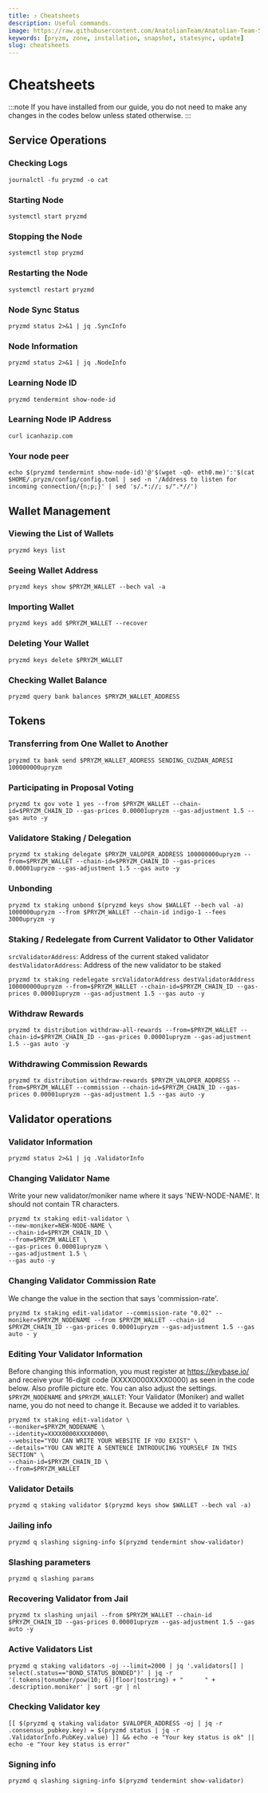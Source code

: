 ```yaml
---
title: ⤴️ Cheatsheets
description: Useful commands.
image: https://raw.githubusercontent.com/AnatolianTeam/Anatolian-Team-Services/main/docs/Testnet/Cosmos-Ecosystem/pryzm-zone/img/Pryzm-Service-Cover.jpg
keywords: [pryzm, zone, installation, snapshot, statesync, update]
slug: cheatsheets
---
```


# Cheatsheets
:::note
If you have installed from our guide, you do not need to make any changes in the codes below unless stated otherwise.
:::

## Service Operations

### Checking Logs
```
journalctl -fu pryzmd -o cat
```

### Starting Node
```
systemctl start pryzmd
```

### Stopping the Node
```
systemctl stop pryzmd
```

### Restarting the Node
```
systemctl restart pryzmd
```

### Node Sync Status
```
pryzmd status 2>&1 | jq .SyncInfo
```

### Node Information
```
pryzmd status 2>&1 | jq .NodeInfo
```

### Learning Node ID
```
pryzmd tendermint show-node-id
```

### Learning Node IP Address
```
curl icanhazip.com
```

### Your node peer
```
echo $(pryzmd tendermint show-node-id)'@'$(wget -qO- eth0.me)':'$(cat $HOME/.pryzm/config/config.toml | sed -n '/Address to listen for incoming connection/{n;p;}' | sed 's/.*://; s/".*//')
```

## Wallet Management

### Viewing the List of Wallets
```
pryzmd keys list
```

### Seeing Wallet Address
```
pryzmd keys show $PRYZM_WALLET --bech val -a
```

### Importing Wallet
```
pryzmd keys add $PRYZM_WALLET --recover
```

### Deleting Your Wallet
```
pryzmd keys delete $PRYZM_WALLET
```

### Checking Wallet Balance
```
pryzmd query bank balances $PRYZM_WALLET_ADDRESS
```

## Tokens

### Transferring from One Wallet to Another
```
pryzmd tx bank send $PRYZM_WALLET_ADDRESS SENDING_CUZDAN_ADRESI 100000000upryzm
```

### Participating in Proposal Voting
```
pryzmd tx gov vote 1 yes --from $PRYZM_WALLET --chain-id=$PRYZM_CHAIN_ID --gas-prices 0.00001upryzm --gas-adjustment 1.5 --gas auto -y
```

### Validatore Staking / Delegation
```
pryzmd tx staking delegate $PRYZM_VALOPER_ADDRESS 100000000upryzm --from=$PRYZM_WALLET --chain-id=$PRYZM_CHAIN_ID --gas-prices 0.00001upryzm --gas-adjustment 1.5 --gas auto -y
```
### Unbonding
```
pryzmd tx staking unbond $(pryzmd keys show $WALLET --bech val -a) 1000000upryzm --from $PRYZM_WALLET --chain-id indigo-1 --fees 3000upryzm -y
```

### Staking / Redelegate from Current Validator to Other Validator
`srcValidatorAddress`: Address of the current staked validator
`destValidatorAddress`: Address of the new validator to be staked
```
pryzmd tx staking redelegate srcValidatorAddress destValidatorAddress 100000000upryzm --from=$PRYZM_WALLET --chain-id=$PRYZM_CHAIN_ID --gas-prices 0.00001upryzm --gas-adjustment 1.5 --gas auto -y
```

### Withdraw Rewards
```
pryzmd tx distribution withdraw-all-rewards --from=$PRYZM_WALLET --chain-id=$PRYZM_CHAIN_ID --gas-prices 0.00001upryzm --gas-adjustment 1.5 --gas auto -y
```

### Withdrawing Commission Rewards

```
pryzmd tx distribution withdraw-rewards $PRYZM_VALOPER_ADDRESS --from=$PRYZM_WALLET --commission --chain-id=$PRYZM_CHAIN_ID --gas-prices 0.00001upryzm --gas-adjustment 1.5 --gas auto -y
```

## Validator operations

### Validator Information
```
pryzmd status 2>&1 | jq .ValidatorInfo
```

### Changing Validator Name
Write your new validator/moniker name where it says 'NEW-NODE-NAME'. It should not contain TR characters.
```
pryzmd tx staking edit-validator \
--new-moniker=NEW-NODE-NAME \
--chain-id=$PRYZM_CHAIN_ID \
--from=$PRYZM_WALLET \
--gas-prices 0.00001upryzm \
--gas-adjustment 1.5 \
--gas auto -y
```

### Changing Validator Commission Rate
We change the value in the section that says 'commission-rate'.
```
pryzmd tx staking edit-validator --commission-rate "0.02" --moniker=$PRYZM_NODENAME --from $PRYZM_WALLET --chain-id $PRYZM_CHAIN_ID --gas-prices 0.00001upryzm --gas-adjustment 1.5 --gas auto - y
```

### Editing Your Validator Information
Before changing this information, you must register at https://keybase.io/ and receive your 16-digit code (XXXX0000XXXX0000) as seen in the code below. Also profile picture etc. You can also adjust the settings.
`$PRYZM_NODENAME` and `$PRYZM_WALLET`: Your Validator (Moniker) and wallet name, you do not need to change it. Because we added it to variables.
```
pryzmd tx staking edit-validator \
--moniker=$PRYZM_NODENAME \
--identity=XXXX0000XXXX0000\
--website="YOU CAN WRITE YOUR WEBSITE IF YOU EXIST" \
--details="YOU CAN WRITE A SENTENCE INTRODUCING YOURSELF IN THIS SECTION" \
--chain-id=$PRYZM_CHAIN_ID \
--from=$PRYZM_WALLET
```

### Validator Details
```
pryzmd q staking validator $(pryzmd keys show $WALLET --bech val -a)
```

### Jailing info
```
pryzmd q slashing signing-info $(pryzmd tendermint show-validator)
```

### Slashing parameters
```
pryzmd q slashing params
```

### Recovering Validator from Jail
```
pryzmd tx slashing unjail --from $PRYZM_WALLET --chain-id $PRYZM_CHAIN_ID --gas-prices 0.00001upryzm --gas-adjustment 1.5 --gas auto -y
```

### Active Validators List
```
pryzmd q staking validators -oj --limit=2000 | jq '.validators[] | select(.status=="BOND_STATUS_BONDED")' | jq -r '(.tokens|tonumber/pow(10; 6)|floor|tostring) + " 	 " + .description.moniker' | sort -gr | nl
```

### Checking Validator key
```
[[ $(pryzmd q staking validator $VALOPER_ADDRESS -oj | jq -r .consensus_pubkey.key) = $(pryzmd status | jq -r .ValidatorInfo.PubKey.value) ]] && echo -e "Your key status is ok" || echo -e "Your key status is error"
```

### Signing info
```
pryzmd q slashing signing-info $(pryzmd tendermint show-validator)
```
